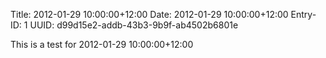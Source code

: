 Title: 2012-01-29 10:00:00+12:00
Date: 2012-01-29 10:00:00+12:00
Entry-ID: 1
UUID: d99d15e2-addb-43b3-9b9f-ab4502b6801e

This is a test for 2012-01-29 10:00:00+12:00
